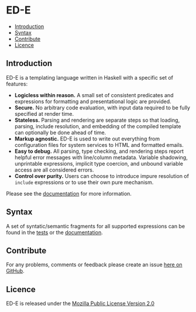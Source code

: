# ED-E

* [Introduction](#introduction)
* [Syntax](#syntax)
* [Contribute](#contribute)
* [Licence](#licence)


## Introduction

ED-E is a templating language written in Haskell with a specific set of features:

* **Logicless within reason.** A small set of consistent predicates
  and expressions for formatting and presentational logic are provided.
* **Secure.** No arbitrary code evaluation, with input data required to be fully specified
  at render time.
* **Stateless.** Parsing and rendering are separate steps so that loading, parsing,
  include resolution, and embedding of the compiled template can optionally be
  done ahead of time.
* **Markup agnostic.** ED-E is used to write out everything from configuration files for
  system services to HTML and formatted emails.
* **Easy to debug.** All parsing, type checking, and rendering steps report helpful
  error messages with line/column metadata. Variable shadowing, unprintable expressions,
  implicit type coercion, and unbound variable access are all considered errors.
* **Control over purity.** Users can choose to introduce impure resolution of
  `include` expressions or to use their own pure mechanism.

Please see the [documentation](http://brendanhay.github.io/ede/Text-EDE.html)
for more information.


## Syntax

A set of syntatic/semantic fragments for all supported expressions can be
found in the [tests](test/resources) or the [documentation](http://brendanhay.github.io/ede/Text-EDE.html#syntax).


## Contribute

For any problems, comments or feedback please create an issue [here on GitHub](github.com/brendanhay/ede/issues).


## Licence

ED-E is released under the [Mozilla Public License Version 2.0](http://www.mozilla.org/MPL/)
